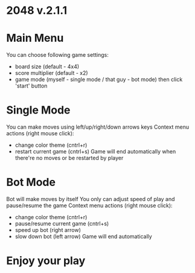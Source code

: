 # 2048 v.2.1.1

# Main Menu

You can choose following game settings:
- board size (default - 4x4)
- score multiplier (default - x2)
- game mode (myself - single mode / that guy - bot mode)
then click 'start' button

# Single Mode

You can make moves using left/up/right/down arrows keys
Context menu actions (right mouse click):
- change color theme (сntrl+r)
- restart current game (cntrl+s)
Game will end automatically when there're no moves or be restarted by player

# Bot Mode

Bot will make moves by itself
You only can adjust speed of play and pause/resume the game
Context menu actions (right mouse click):
- change color theme (сntrl+r)
- pause/resume current game (cntrl+s)
- speed up bot (right arrow)
- slow down bot (left arrow)
Game will end automatically

# Enjoy your play
